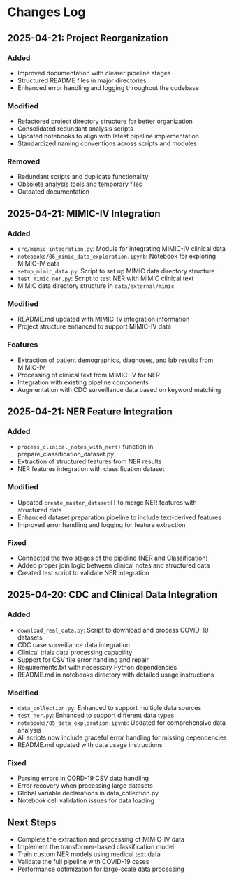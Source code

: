 # Changes Log

## 2025-04-21: Project Reorganization

### Added
- Improved documentation with clearer pipeline stages
- Structured README files in major directories
- Enhanced error handling and logging throughout the codebase

### Modified
- Refactored project directory structure for better organization
- Consolidated redundant analysis scripts
- Updated notebooks to align with latest pipeline implementation
- Standardized naming conventions across scripts and modules

### Removed
- Redundant scripts and duplicate functionality
- Obsolete analysis tools and temporary files
- Outdated documentation

## 2025-04-21: MIMIC-IV Integration

### Added
- `src/mimic_integration.py`: Module for integrating MIMIC-IV clinical data
- `notebooks/06_mimic_data_exploration.ipynb`: Notebook for exploring MIMIC-IV data
- `setup_mimic_data.py`: Script to set up MIMIC data directory structure
- `test_mimic_ner.py`: Script to test NER with MIMIC clinical text
- MIMIC data directory structure in `data/external/mimic`

### Modified
- README.md updated with MIMIC-IV integration information
- Project structure enhanced to support MIMIC-IV data

### Features
- Extraction of patient demographics, diagnoses, and lab results from MIMIC-IV
- Processing of clinical text from MIMIC-IV for NER
- Integration with existing pipeline components
- Augmentation with CDC surveillance data based on keyword matching

## 2025-04-21: NER Feature Integration

### Added
- `process_clinical_notes_with_ner()` function in prepare_classification_dataset.py
- Extraction of structured features from NER results
- NER features integration with classification dataset

### Modified
- Updated `create_master_dataset()` to merge NER features with structured data
- Enhanced dataset preparation pipeline to include text-derived features
- Improved error handling and logging for feature extraction

### Fixed
- Connected the two stages of the pipeline (NER and Classification)
- Added proper join logic between clinical notes and structured data
- Created test script to validate NER integration

## 2025-04-20: CDC and Clinical Data Integration

### Added
- `download_real_data.py`: Script to download and process COVID-19 datasets
- CDC case surveillance data integration
- Clinical trials data processing capability
- Support for CSV file error handling and repair
- Requirements.txt with necessary Python dependencies
- README.md in notebooks directory with detailed usage instructions

### Modified
- `data_collection.py`: Enhanced to support multiple data sources
- `test_ner.py`: Enhanced to support different data types
- `notebooks/05_data_exploration.ipynb`: Updated for comprehensive data analysis
- All scripts now include graceful error handling for missing dependencies
- README.md updated with data usage instructions

### Fixed
- Parsing errors in CORD-19 CSV data handling
- Error recovery when processing large datasets
- Global variable declarations in data_collection.py
- Notebook cell validation issues for data loading

## Next Steps
- Complete the extraction and processing of MIMIC-IV data
- Implement the transformer-based classification model
- Train custom NER models using medical text data
- Validate the full pipeline with COVID-19 cases
- Performance optimization for large-scale data processing